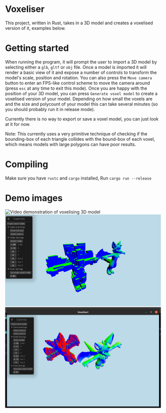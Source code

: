 # Voxeliser

This project, written in Rust, takes in a 3D model and creates a voxelised version of it, examples below.

# Getting started

When running the program, it will prompt the user to import a 3D model by selecting either a `glb`, `gltf` or `obj` file. Once a model is imported it will render a basic view of it and expose a number of controls to transform the model's scale, position and rotation. You can also press the `Move camera` button to enter an FPS-like control scheme to move the camera around (press `esc` at any time to exit this mode). Once you are happy with the position of your 3D model, you can press `Generate voxel model` to create a voxelised version of your model. Depending on how small the voxels are and the size and polycount of your model this can take several minutes (so you should probably run it in release mode).

Currently there is no way to export or save a voxel model, you can just look at it for now.

Note:
This currently uses a very primitive technique of checking if the bounding-box of each triangle collides with the bound-box of each voxel, which means models with large polygons can have poor results.

# Compiling

Make sure you have `rustc` and `cargo` installed,
Run `cargo run --release`

# Demo images

![Video demonstration of voxelising 3D model](demo/voxel_demo_vid.gif)
![Demonstration of a voxellised 3D model](demo/Voxels.png)
![Demonstration of a transformed and then voxellised 3D model](demo/Voxels2.png)